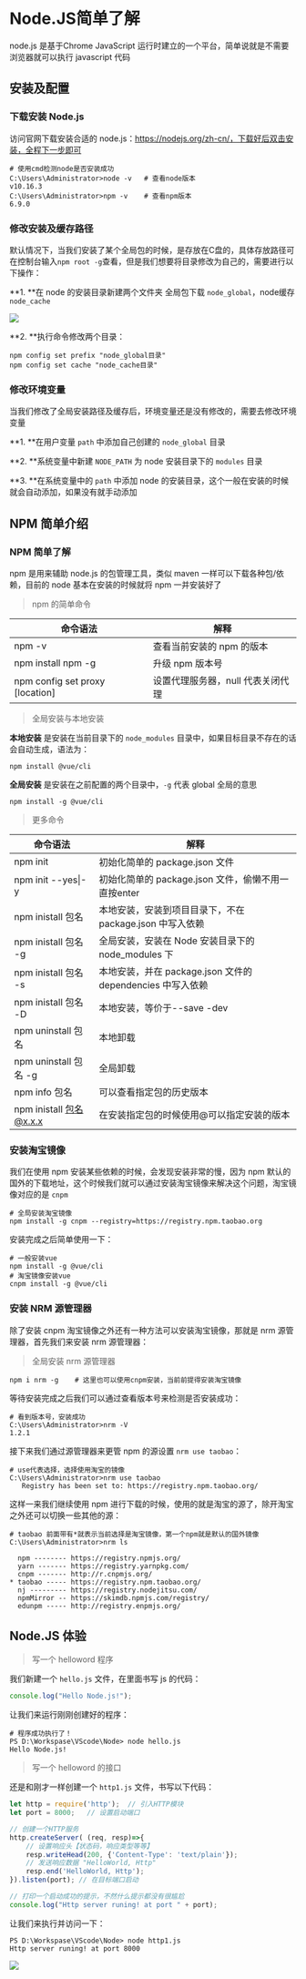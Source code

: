 # Node.JS简单了解

node.js 是基于Chrome JavaScript 运行时建立的一个平台，简单说就是不需要浏览器就可以执行 javascript 代码

## 安装及配置

### 下载安装 Node.js

访问官网下载安装合适的 node.js：https://nodejs.org/zh-cn/，下载好后双击安装，全程下一步即可

~~~shell
# 使用cmd检测node是否安装成功
C:\Users\Administrator>node -v   # 查看node版本
v10.16.3
C:\Users\Administrator>npm -v    # 查看npm版本
6.9.0
~~~



### 修改安装及缓存路径

默认情况下，当我们安装了某个全局包的时候，是存放在C盘的，具体存放路径可在控制台输入`npm root -g`查看，但是我们想要将目录修改为自己的，需要进行以下操作：

**1. **在 node 的安装目录新建两个文件夹   全局包下载 `node_global`，node缓存 `node_cache`

![](../img/node-01.jpg)

**2. **执行命令修改两个目录：

~~~shell
npm config set prefix "node_global目录"
npm config set cache "node_cache目录"
~~~



### 修改环境变量

当我们修改了全局安装路径及缓存后，环境变量还是没有修改的，需要去修改环境变量

**1. **在用户变量 `path` 中添加自己创建的 `node_global` 目录

**2. **系统变量中新建 `NODE_PATH` 为 node 安装目录下的 `modules` 目录

**3. **在系统变量中的 `path` 中添加 node 的安装目录，这个一般在安装的时候就会自动添加，如果没有就手动添加



## NPM 简单介绍

### NPM 简单了解

npm 是用来辅助 node.js 的包管理工具，类似 maven 一样可以下载各种包/依赖，目前的 node 基本在安装的时候就将 npm 一并安装好了

> npm 的简单命令

| 命令语法                        | 解释                              |
| ------------------------------- | --------------------------------- |
| npm -v                          | 查看当前安装的 npm 的版本         |
| npm install npm -g              | 升级 npm 版本号                   |
| npm config set proxy [location] | 设置代理服务器，null 代表关闭代理 |

> 全局安装与本地安装

**本地安装** 是安装在当前目录下的 `node_modules` 目录中，如果目标目录不存在的话会自动生成，语法为：

~~~shell
npm install @vue/cli
~~~

**全局安装** 是安装在之前配置的两个目录中，`-g` 代表 global 全局的意思

~~~shell
npm install -g @vue/cli
~~~

> 更多命令

| 命令语法                | 解释                                                       |
| ----------------------- | ---------------------------------------------------------- |
| npm init                | 初始化简单的 package.json 文件                             |
| npm init --yes\|-y      | 初始化简单的 package.json 文件，偷懒不用一直按enter        |
| npm inistall 包名       | 本地安装，安装到项目目录下，不在 package.json 中写入依赖   |
| npm inistall 包名 -g    | 全局安装，安装在 Node 安装目录下的 node_modules 下         |
| npm inistall 包名 -s    | 本地安装，并在 package.json 文件的 dependencies 中写入依赖 |
| npm inistall 包名 -D    | 本地安装，等价于--save -dev                                |
| npm uninstall 包名      | 本地卸载                                                   |
| npm uninstall 包名 -g   | 全局卸载                                                   |
| npm info 包名           | 可以查看指定包的历史版本                                   |
| npm inistall 包名@x.x.x | 在安装指定包的时候使用@可以指定安装的版本                  |

### 安装淘宝镜像

我们在使用 npm 安装某些依赖的时候，会发现安装非常的慢，因为 npm 默认的国外的下载地址，这个时候我们就可以通过安装淘宝镜像来解决这个问题，淘宝镜像对应的是 `cnpm`

~~~shell
# 全局安装淘宝镜像
npm install -g cnpm --registry=https://registry.npm.taobao.org
~~~

安装完成之后简单使用一下：

~~~shell
# 一般安装vue
npm install -g @vue/cli
# 淘宝镜像安装vue
cnpm install -g @vue/cli
~~~



### 安装 NRM 源管理器

除了安装 cnpm 淘宝镜像之外还有一种方法可以安装淘宝镜像，那就是 nrm 源管理器，首先我们来安装 nrm 源管理器：

> 全局安装 nrm 源管理器

~~~shell
npm i nrm -g    # 这里也可以使用cnpm安装，当前前提得安装淘宝镜像
~~~

等待安装完成之后我们可以通过查看版本号来检测是否安装成功：

~~~shell
# 看到版本号，安装成功
C:\Users\Administrator>nrm -V
1.2.1
~~~

接下来我们通过源管理器来更管 npm 的源设置 `nrm use taobao`：

~~~shell
# use代表选择，选择使用淘宝的镜像
C:\Users\Administrator>nrm use taobao
   Registry has been set to: https://registry.npm.taobao.org/
~~~

这样一来我们继续使用 npm 进行下载的时候，使用的就是淘宝的源了，除开淘宝之外还可以切换一些其他的源：

~~~shell
# taobao 前面带有*就表示当前选择是淘宝镜像，第一个npm就是默认的国外镜像
C:\Users\Administrator>nrm ls

  npm -------- https://registry.npmjs.org/
  yarn ------- https://registry.yarnpkg.com/
  cnpm ------- http://r.cnpmjs.org/
* taobao ----- https://registry.npm.taobao.org/
  nj --------- https://registry.nodejitsu.com/
  npmMirror -- https://skimdb.npmjs.com/registry/
  edunpm ----- http://registry.enpmjs.org/
~~~





## Node.JS 体验

> 写一个 helloword 程序

我们新建一个  `hello.js` 文件，在里面书写 js 的代码：

~~~js
console.log("Hello Node.js!");
~~~

让我们来运行刚刚创建好的程序：

~~~shell
# 程序成功执行了！
PS D:\Workspase\VScode\Node> node hello.js
Hello Node.js!
~~~



> 写一个 helloword 的接口

还是和刚才一样创建一个 `http1.js` 文件，书写以下代码：

~~~js
let http = require('http');  // 引入HTTP模块
let port = 8000;   // 设置启动端口

// 创建一个HTTP服务
http.createServer( (req, resp)=>{
    // 设置响应头【状态码，响应类型等等】
    resp.writeHead(200, {'Content-Type': 'text/plain'});
    // 发送响应数据 "HelloWorld, Http"
    resp.end('HelloWorld, Http');
}).listen(port); // 在目标端口启动

// 打印一个启动成功的提示，不然什么提示都没有很尴尬
console.log("Http server runing! at port " + port);
~~~

让我们来执行并访问一下：

~~~shell
PS D:\Workspase\VScode\Node> node http1.js
Http server runing! at port 8000
~~~

![](../img/node-02.jpg)